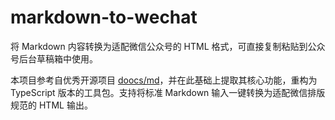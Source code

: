 # markdown-to-wechat

将 Markdown 内容转换为适配微信公众号的 HTML 格式，可直接复制粘贴到公众号后台草稿箱中使用。

本项目参考自优秀开源项目 [doocs/md](https://github.com/doocs/md)，并在此基础上提取其核心功能，重构为 TypeScript 版本的工具包。支持将标准 Markdown 输入一键转换为适配微信排版规范的 HTML 输出。

